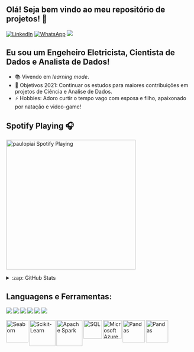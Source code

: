 ## Olá! Seja bem vindo ao meu repositório de projetos! 👋

[![LinkedIn][linkedin-shield]][linkedin-url]
[![WhatsApp][whatsapp-shield]][whatsapp-url]
<a href="mailto:unieppiai@gmail.com?subject=Vindo%20do%20Github"><img src="https://img.shields.io/badge/gmail-%23D14836.svg?&style=for-the-badge&logo=gmail&logoColor=white" /></a>


## Eu sou um Engeheiro Eletricista, Cientista de Dados e Analista de Dados!

- 📚 Vivendo em <em>learning mode</em>.
- 🥅 Objetivos 2021: Continuar os estudos para maiores contribuições em projetos de Ciência e Analise de Dados.
- ⚡ Hobbies: Adoro curtir o tempo vago com esposa e filho, apaixonado por natação e video-game!


## Spotify Playing 🎧

[<img src="https://now-playing-codestackr.vercel.app/api/spotify-playing" alt="paulopiai Spotify Playing" width="350" />](https://open.spotify.com/user/paulopiai?si=DbkPgMh9QgSUWfPorQOobw&utm_source=native-share-menu&dl_branch=1)

<details>
  <summary>:zap: GitHub Stats</summary>

  [![Anurag's GitHub stats](https://github-readme-stats.vercel.app/api?username=paulopiai)](https://github.com/paulopiai/github-readme-stats)

</details>

## Languagens e Ferramentas:
<img align="left" src="https://img.shields.io/badge/Python-14354C?style=for-the-badge&logo=python&logoColor=white" />
<img align="left" src="https://img.shields.io/badge/R-276DC3?style=for-the-badge&logo=r&logoColor=white" />
<img align="left" src="https://img.shields.io/badge/C-00599C?style=for-the-badge&logo=c&logoColor=white" />
<img align="left" src="https://img.shields.io/badge/C%2B%2B-00599C?style=for-the-badge&logo=c%2B%2B&logoColor=white" />
<img align="left" src="https://img.shields.io/badge/Ubuntu-E95420?style=for-the-badge&logo=ubuntu&logoColor=white" />
<img align="left" src="https://img.shields.io/badge/Microsoft_Office-D83B01?style=for-the-badge&logo=microsoft-office&logoColor=white" />
<br><br>

<img alt="Pandas" width="60px" src="https://i.postimg.cc/wvYjbKwj/pandas-logo.png" />
<img align="left" alt="Seaborn" width="60px" src="https://i.postimg.cc/2898NL0J/seaborn-logo.png" />
<img align="left" alt="Scikit-Learn" width="70px" src="https://i.postimg.cc/QNbdSy1j/SCIKITLEARN-LOGO.png" />
<img align="left" alt="Apache Spark" width="70px" src="https://i.postimg.cc/9FQFkYYZ/spark-logo.png" />
<img align="left" alt="SQL" width="50px" src="https://www.freeiconspng.com/uploads/sql-server-icon-png-29.png" />
<img align="left" alt="Microsoft Azure Machine Learning" width="50px" src="https://ms-toolsai.gallerycdn.vsassets.io/extensions/ms-toolsai/vscode-ai/0.5.1/1556575437282/Microsoft.VisualStudio.Services.Icons.Default" />

<img align="left" alt="Pandas" width="60px" src="https://i.postimg.cc/wvYjbKwj/pandas-logo.png" />

<!-- MARKDOWN LINKS & IMAGES -->
<!-- https://github.com/alexandresanlim/Badges4-README.md-Profile -->
[linkedin-shield]: https://img.shields.io/badge/LinkedIn-0077B5?style=for-the-badge&logo=linkedin&logoColor=white
[linkedin-url]: https://www.linkedin.com/in/paulopiai/

[whatsapp-shield]: https://img.shields.io/badge/WhatsApp-25D366?style=for-the-badge&logo=whatsapp&logoColor=white
[whatsapp-url]: https://api.whatsapp.com/send?phone=5511973763378
